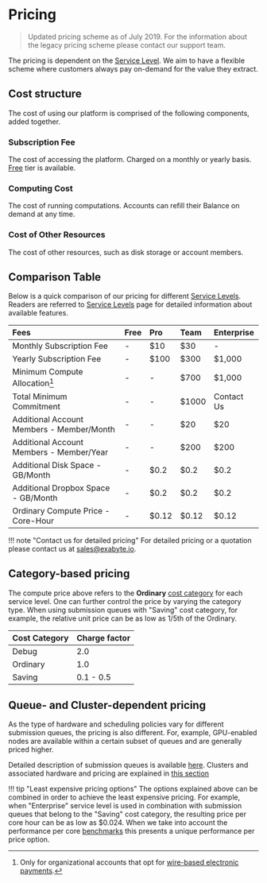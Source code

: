 # Pricing

> Updated pricing scheme as of July 2019. For the information about the legacy pricing scheme please contact our support team.

The pricing is dependent on the [Service Level](../accounts/service-levels.md). We aim to have a flexible scheme where customers always pay on-demand for the value they extract.

## Cost structure

The cost of using our platform is comprised of the following components, added together.

### Subscription Fee 

The cost of accessing the platform. Charged on a monthly or yearly basis. [Free](../accounts/service-levels.md#free-service-level) tier is available.

### Computing Cost

The cost of running computations. Accounts can refill their Balance on demand at any time.

### Cost of Other Resources

The cost of other resources, such as disk storage or account members.

## Comparison Table

Below is a quick comparison of our pricing for different [Service Levels](../accounts/service-levels.md).
Readers are referred to [Service Levels](../accounts/service-levels.md) page for detailed information about available features.

| Fees                                      | Free         | Pro            | Team           | Enterprise     |
| :-------------                            | :----------- | :------------- | :------------- | :------------- |
| Monthly Subscription Fee                  | -            | $10            | $30            | -              |
| Yearly Subscription Fee                   | -            | $100           | $300           | $1,000         |
| Minimum Compute Allocation[^1]            | -            | -              | $700           | $1,000         |
| Total Minimum Commitment                  | -            | -              | $1000          | Contact Us     |
| Additional Account Members - Member/Month | -            | -              | $20            | $20            |
| Additional Account Members - Member/Year  | -            | -              | $200           | $200           |
| Additional Disk Space - GB/Month          | -            | $0.2           | $0.2           | $0.2           |
| Additional Dropbox Space - GB/Month       | -            | $0.2           | $0.2           | $0.2           |
| Ordinary Compute Price - Core-Hour        | -            | $0.12          | $0.12          | $0.12          |

[^1]: Only for organizational accounts that opt for [wire-based electronic payments](../accounts/payments-charges.md#wire-based-payments).

!!! note "Contact us for detailed pricing"
    For detailed pricing or a quotation please contact us at <a href="mailto:sales@exabyte.io" target="_blank">sales@exabyte.io</a>.

## Category-based pricing

The compute price above refers to the **Ordinary** [cost category](../infrastructure/resource/category.md#cost-categories) for each service level. One can further control the price by varying the category type. When using submission queues with "Saving" cost category, for example, the relative unit price can be as low as 1/5th of the Ordinary.

|Cost Category| Charge factor
|:---------   |:------------
|Debug        | 2.0
|Ordinary     | 1.0
|Saving       | 0.1 - 0.5

## Queue- and Cluster-dependent pricing

As the type of hardware and scheduling policies vary for different submission queues, the pricing is also different. For, example, GPU-enabled nodes are available within a certain subset of queues and are generally priced higher.

Detailed description of submission queues is available [here](../infrastructure/resource/queues.md). Clusters and associated hardware and pricing are explained in [this section](../infrastructure/clusters/overview.md)

!!! tip "Least expensive pricing options"
    The options explained above can be combined in order to achieve the least expensive pricing. For example, when "Enterprise" service level is used in combination with submission queues that belong to the "Saving" cost category, the resulting price per core hour can be as low as $0.024. When we take into account the performance per core [benchmarks](../benchmarks/2018-11-12-comparison.md#performance-per-core) this presents a unique performance per price option.
